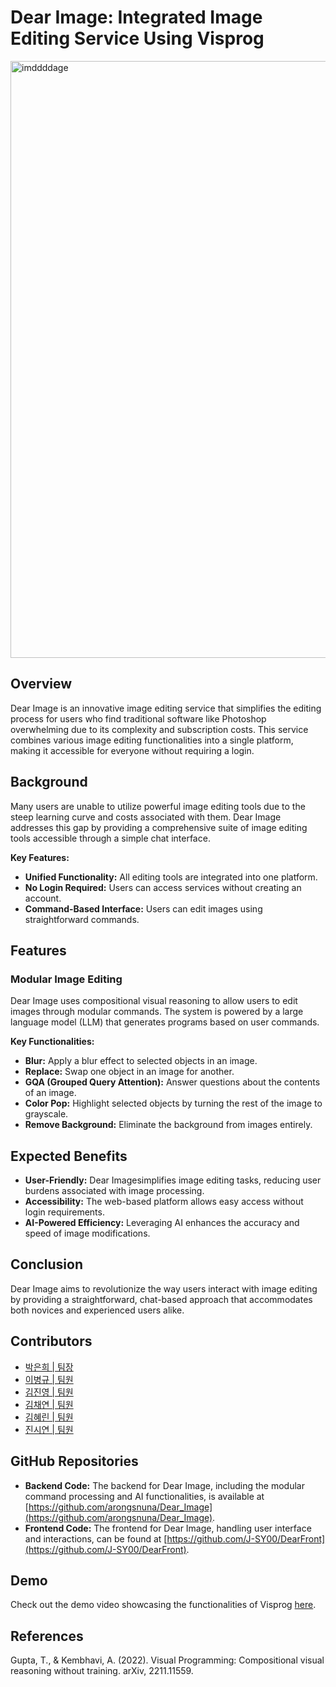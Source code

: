 # Dear Image: Integrated Image Editing Service Using Visprog
<img width="955" alt="imddddage" src="https://github.com/user-attachments/assets/9a372d72-2803-4c22-84d3-df5d9da9ed89">


## Overview

Dear Image is an innovative image editing service that simplifies the editing process for users who find traditional software like Photoshop overwhelming due to its complexity and subscription costs. This service combines various image editing functionalities into a single platform, making it accessible for everyone without requiring a login.

## Background

Many users are unable to utilize powerful image editing tools due to the steep learning curve and costs associated with them. Dear Image addresses this gap by providing a comprehensive suite of image editing tools accessible through a simple chat interface. 

**Key Features:**
- **Unified Functionality:** All editing tools are integrated into one platform.
- **No Login Required:** Users can access services without creating an account.
- **Command-Based Interface:** Users can edit images using straightforward commands.

## Features

### Modular Image Editing

Dear Image uses compositional visual reasoning to allow users to edit images through modular commands. The system is powered by a large language model (LLM) that generates programs based on user commands.

**Key Functionalities:**
- **Blur:** Apply a blur effect to selected objects in an image.
- **Replace:** Swap one object in an image for another.
- **GQA (Grouped Query Attention):** Answer questions about the contents of an image.
- **Color Pop:** Highlight selected objects by turning the rest of the image to grayscale.
- **Remove Background:** Eliminate the background from images entirely.

## Expected Benefits

- **User-Friendly:** Dear Imagesimplifies image editing tasks, reducing user burdens associated with image processing.
- **Accessibility:** The web-based platform allows easy access without login requirements.
- **AI-Powered Efficiency:** Leveraging AI enhances the accuracy and speed of image modifications.

## Conclusion

Dear Image aims to revolutionize the way users interact with image editing by providing a straightforward, chat-based approach that accommodates both novices and experienced users alike.

## Contributors

- [박은희 | 팀장](https://github.com/arongsnuna)
- [이병규 | 팀원](https://github.com/naron88)
- [김진영 | 팀원](https://github.com/Jin0-K)
- [김채연 | 팀원](https://github.com/yeon-22k)
- [김혜린 | 팀원](https://github.com/hyerin202010854)
- [진시연 | 팀원](https://github.com/J-SY00)

## GitHub Repositories

- **Backend Code:** The backend for Dear Image, including the modular command processing and AI functionalities, is available at [https://github.com/arongsnuna/Dear_Image](https://github.com/arongsnuna/Dear_Image).
- **Frontend Code:** The frontend for Dear Image, handling user interface and interactions, can be found at [https://github.com/J-SY00/DearFront](https://github.com/J-SY00/DearFront).

## Demo

Check out the demo video showcasing the functionalities of Visprog [here](https://github.com/user-attachments/assets/549055bf-1f29-4349-99d4-77a72ac6e600).



## References

Gupta, T., & Kembhavi, A. (2022). Visual Programming: Compositional visual reasoning without training. arXiv, 2211.11559.
